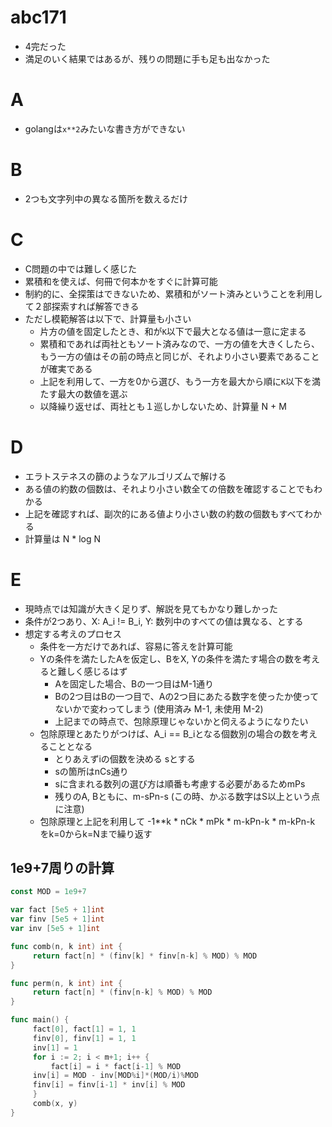 # abc171

- 4完だった
- 満足のいく結果ではあるが、残りの問題に手も足も出なかった

# A

- golangは`x**2`みたいな書き方ができない

# B

- 2つも文字列中の異なる箇所を数えるだけ

# C

- C問題の中では難しく感じた
- 累積和を使えば、何冊で何本かをすぐに計算可能
- 制約的に、全探策はできないため、累積和がソート済みということを利用して２部探索すれば解答できる
- ただし模範解答は以下で、計算量も小さい
  - 片方の値を固定したとき、和が`K`以下で最大となる値は一意に定まる
  - 累積和であれば両社ともソート済みなので、一方の値を大きくしたら、もう一方の値はその前の時点と同じが、それより小さい要素であることが確実である
  - 上記を利用して、一方を0から選び、もう一方を最大から順に`K`以下を満たす最大の数値を選ぶ
  - 以降繰り返せば、両社とも１巡しかしないため、計算量 N + M

# D

- エラトステネスの篩のようなアルゴリズムで解ける
- ある値の約数の個数は、それより小さい数全ての倍数を確認することでもわかる
- 上記を確認すれば、副次的にある値より小さい数の約数の個数もすべてわかる
- 計算量は N * log N

# E

- 現時点では知識が大きく足りず、解説を見てもかなり難しかった
- 条件が2つあり、X: A_i != B_i, Y: 数列中のすべての値は異なる、とする
- 想定する考えのプロセス
  - 条件を一方だけであれば、容易に答えを計算可能
  - Yの条件を満たしたAを仮定し、BをX, Yの条件を満たす場合の数を考えると難しく感じるはず
    - Aを固定した場合、Bの一つ目はM-1通り
    - Bの2つ目はBの一つ目で、Aの2つ目にあたる数字を使ったか使ってないかで変わってしまう (使用済み M-1, 未使用 M-2)
    - 上記までの時点で、包除原理じゃないかと伺えるようになりたい
  - 包除原理とあたりがつけば、A_i == B_iとなる個数別の場合の数を考えることとなる
    - とりあえずiの個数を決める sとする
    - sの箇所はnCs通り
    - sに含まれる数列の選び方は順番も考慮する必要があるためmPs
    - 残りのA, Bともに、m-sPn-s (この時、かぶる数字はS以上という点に注意)
  - 包除原理と上記を利用して -1**k * nCk * mPk * m-kPn-k * m-kPn-k をk=0からk=Nまで繰り返す

## 1e9+7周りの計算

```go
const MOD = 1e9+7

var fact [5e5 + 1]int
var finv [5e5 + 1]int
var inv [5e5 + 1]int

func comb(n, k int) int {
     return fact[n] * (finv[k] * finv[n-k] % MOD) % MOD
}

func perm(n, k int) int {
     return fact[n] * (finv[n-k] % MOD) % MOD
}

func main() {
     fact[0], fact[1] = 1, 1
     finv[0], finv[1] = 1, 1
     inv[1] = 1
     for i := 2; i < m+1; i++ {
         fact[i] = i * fact[i-1] % MOD
	 inv[i] = MOD - inv[MOD%i]*(MOD/i)%MOD
	 finv[i] = finv[i-1] * inv[i] % MOD
     }
     comb(x, y)
}
```
